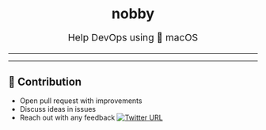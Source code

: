 <h1 align="center">
    nobby  
</h1>
<p align="center" style="font-size: 1.2rem;"> Help DevOps using  macOS </p>

<hr />

---
## 👬 Contribution

- Open pull request with improvements
- Discuss ideas in issues
- Reach out with any feedback [![Twitter URL](https://img.shields.io/twitter/url/https/twitter.com/anmol_nagpal.svg?style=social&label=Follow%20%40anmol_nagpal)](https://twitter.com/anmol_nagpal)
